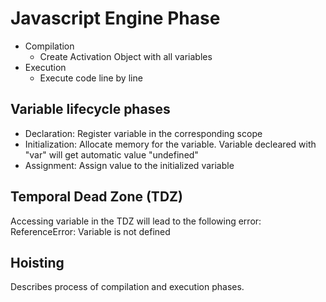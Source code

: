 # Javascript Engine Phase

- Compilation
  - Create Activation Object with all variables
- Execution
  - Execute code line by line

## Variable lifecycle phases

- Declaration: Register variable in the corresponding scope
- Initialization: Allocate memory for the variable. Variable decleared with "var" will get automatic value "undefined"
- Assignment: Assign value to the initialized variable

## Temporal Dead Zone (TDZ)

Accessing variable in the TDZ will lead to the following error:
ReferenceError: Variable is not defined

## Hoisting

Describes process of compilation and execution phases.
